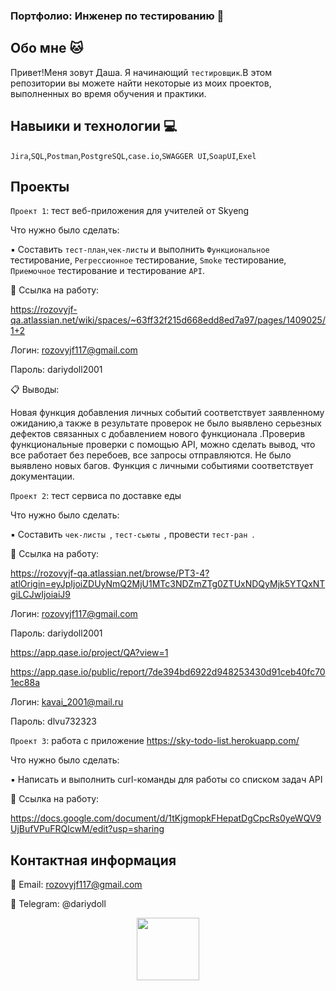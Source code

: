 ### Портфолио: Инженер по тестированию 👋

## Обо мне 🐱
Привет!Меня зовут Даша. Я начинающий  ``тестировщик``.В этом репозитории вы можете найти некоторые из моих проектов, выполненных во время обучения и практики.

## Навыики и технологии 💻
``Jira``,``SQL``,``Postman``,``PostgreSQL``,``case.io``,``SWAGGER UI``,``SoapUI``,``Exel``

## Проекты

`Проект 1`: тест веб-приложения для учителей от Skyeng

Что нужно было сделать:

▪️ Составить ``тест-план``,``чек-листы`` и выполнить ``Функциональное`` тестирование, ``Регрессионное`` тестирование, ``Smoke`` тестирование, ``Приемочное`` тестирование и тестирование ``API``.

📎 Cсылка на работу:

https://rozovyjf-qa.atlassian.net/wiki/spaces/~63ff32f215d668edd8ed7a97/pages/1409025/1+2

Логин: rozovyjf117@gmail.com

Пароль: dariydoll2001

📋 Выводы:

Новая функция добавления личных событий соответствует заявленному ожиданию,а также в результате проверок не было выявлено серьезных дефектов связанных с добавлением нового функционала .Проверив функциональные проверки с помощью API, можно сделать вывод, что все работает без перебоев, все запросы отправляются. Не было выявлено новых багов.  Функция с личными  событиями соответствует документации.

`Проект 2`: тест сервиса по доставке еды 

Что нужно было сделать:

▪️ Составить  ``чек-листы ``, ``тест-сьюты ``, провести  ``тест-ран ``.

📎 Ссылка на работу:

https://rozovyjf-qa.atlassian.net/browse/PT3-4?atlOrigin=eyJpIjoiZDUyNmQ2MjU1MTc3NDZmZTg0ZTUxNDQyMjk5YTQxNTgiLCJwIjoiaiJ9

Логин: rozovyjf117@gmail.com

Пароль: dariydoll2001

https://app.qase.io/project/QA?view=1

https://app.qase.io/public/report/7de394bd6922d948253430d91ceb40fc701ec88a

Логин: kavai_2001@mail.ru

Пароль: dlvu732323


`Проект 3`: работа с приложение https://sky-todo-list.herokuapp.com/

Что нужно было сделать:

▪️ Написать и выполнить curl-команды для работы со списком задач API

📎 Ссылка на работу:

https://docs.google.com/document/d/1tKjgmopkFHepatDgCpcRs0yeWQV9UjBufVPuFRQlcwM/edit?usp=sharing


## Контактная информация 

📱 Email: rozovyjf117@gmail.com

📱 Telegram: @dariydoll


<div id="header" align="center">
  <img src="https://media.giphy.com/media/3kPDmoWdBpQPNhCnUG/giphy.gif" width="100"/>
</div>
<!--

